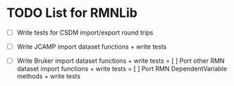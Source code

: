 # TODO List for RMNLib

- [ ] Write tests for CSDM import/export round trips
- [ ] Write JCAMP import dataset functions + write tests
- [ ] Write Bruker import dataset functions + write tests
= [ ] Port other RMN dataset import functions + write tests
= [ ] Port RMN DependentVariable methods + write tests

